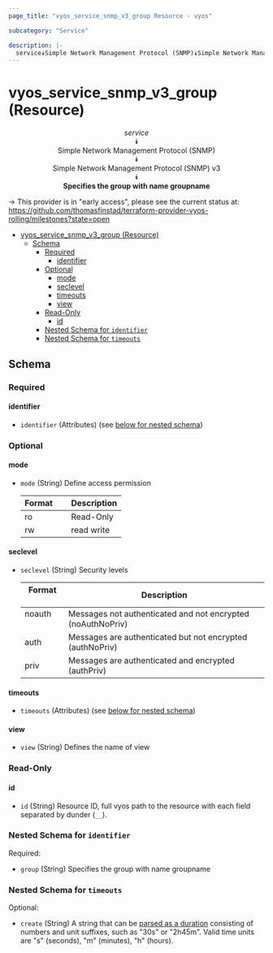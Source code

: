 ```yaml
---
page_title: "vyos_service_snmp_v3_group Resource - vyos"

subcategory: "Service"

description: |-
  service⯯Simple Network Management Protocol (SNMP)⯯Simple Network Management Protocol (SNMP) v3⯯Specifies the group with name groupname
---
```


# vyos_service_snmp_v3_group (Resource)
<center>

*service*  
⯯  
Simple Network Management Protocol (SNMP)  
⯯  
Simple Network Management Protocol (SNMP) v3  
⯯  
**Specifies the group with name groupname**


</center>

-> This provider is in "early access", please see the current status at: https://github.com/thomasfinstad/terraform-provider-vyos-rolling/milestones?state=open

<!--TOC-->

- [vyos_service_snmp_v3_group (Resource)](#vyos_service_snmp_v3_group-resource)
  - [Schema](#schema)
    - [Required](#required)
      - [identifier](#identifier)
    - [Optional](#optional)
      - [mode](#mode)
      - [seclevel](#seclevel)
      - [timeouts](#timeouts)
      - [view](#view)
    - [Read-Only](#read-only)
      - [id](#id)
    - [Nested Schema for `identifier`](#nested-schema-for-identifier)
    - [Nested Schema for `timeouts`](#nested-schema-for-timeouts)

<!--TOC-->

<!-- schema generated by tfplugindocs -->
## Schema

### Required

#### identifier
- `identifier` (Attributes) (see [below for nested schema](#nestedatt--identifier))

### Optional

#### mode
- `mode` (String) Define access permission

    |  Format  &emsp;|  Description  |
    |----------|---------------|
    |  ro      &emsp;|  Read-Only    |
    |  rw      &emsp;|  read write   |
#### seclevel
- `seclevel` (String) Security levels

    |  Format  &emsp;|  Description                                                  |
    |----------|---------------------------------------------------------------|
    |  noauth  &emsp;|  Messages not authenticated and not encrypted (noAuthNoPriv)  |
    |  auth    &emsp;|  Messages are authenticated but not encrypted (authNoPriv)    |
    |  priv    &emsp;|  Messages are authenticated and encrypted (authPriv)          |
#### timeouts
- `timeouts` (Attributes) (see [below for nested schema](#nestedatt--timeouts))
#### view
- `view` (String) Defines the name of view

### Read-Only

#### id
- `id` (String) Resource ID, full vyos path to the resource with each field separated by dunder (`__`).

<a id="nestedatt--identifier"></a>
### Nested Schema for `identifier`

Required:

- `group` (String) Specifies the group with name groupname


<a id="nestedatt--timeouts"></a>
### Nested Schema for `timeouts`

Optional:

- `create` (String) A string that can be [parsed as a duration](https://pkg.go.dev/time#ParseDuration) consisting of numbers and unit suffixes, such as &#34;30s&#34; or &#34;2h45m&#34;. Valid time units are &#34;s&#34; (seconds), &#34;m&#34; (minutes), &#34;h&#34; (hours).
